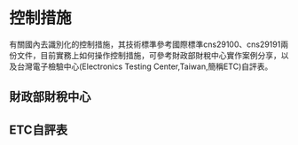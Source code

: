 # 控制措施

有關國內去識別化的控制措施，其技術標準參考國際標準cns29100、cns29191兩份文件，目前實務上如何操作控制措施，可參考財政部財稅中心實作案例分享，以及台灣電子檢驗中心(Electronics Testing Center,Taiwan,簡稱ETC)自評表。

## 財政部財稅中心
## ETC自評表

